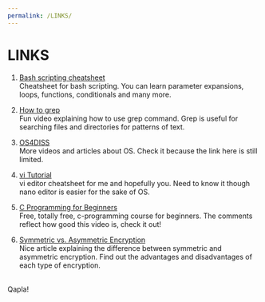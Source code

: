 ```yaml
---
permalink: /LINKS/
---
```


# LINKS

1. [Bash scripting cheatsheet](https://devhints.io/bash)<br>
Cheatsheet for bash scripting.
You can learn parameter expansions, loops, functions, conditionals and many more.

2. [How to grep](https://www.youtube.com/watch?v=VGgTmxXp7xQ&ab_channel=CoreySchafer)<br>
Fun video explaining how to use grep command.
Grep is useful for searching files and directories for patterns of text.

3. [OS4DISS](https://osp4diss.vlsm.org/osp-115.html)<br>
More videos and articles about OS.
Check it because the link here is still limited.

4. [vi Tutorial](https://www.tutorialspoint.com/unix/unix-vi-editor.htm)<br>
vi editor cheatsheet for me and hopefully you.
Need to know it though nano editor is easier for the sake of OS.

5. [C Programming for Beginners](https://www.youtube.com/watch?v=KJgsSFOSQv0&ab_channel=freeCodeCamp.org)<br>
Free, totally free, c-programming course for beginners.
The comments reflect how good this video is, check it out!

6. [Symmetric vs. Asymmetric Encryption](https://www.trentonsystems.com/blog/symmetric-vs-asymmetric-encryption)<br> 
Nice article explaining the difference between symmetric and asymmetric encryption.
Find out the advantages and disadvantages of each type of encryption.

<br>
Qapla!
